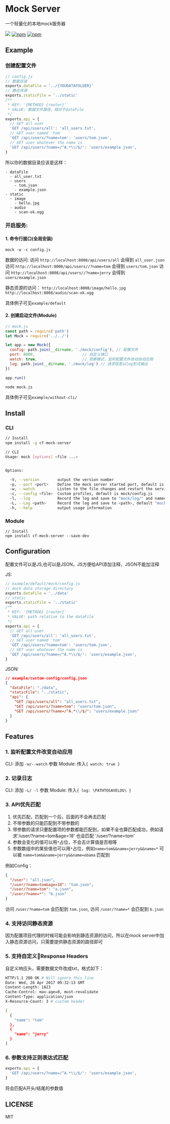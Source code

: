 # Mock Server

一个轻量化的本地mock服务器

[![](https://travis-ci.org/xiao555/mock-server.svg?branch=master)](https://travis-ci.org/xiao555/mock-server)
[![npm](https://img.shields.io/npm/dt/cf-mock-server.svg)](https://www.npmjs.com/package/cf-mock-server)
[![npm](https://img.shields.io/npm/v/cf-mock-server.svg)](https://www.npmjs.com/package/cf-mock-server)

## Example

### 创建配置文件

```javascript
// config.js
// 数据目录
exports.dataFile = '../{YOUDATAFOLDER}'
// 静态资源
exports.staticFile = '../static'
/**
 * KEY: '{METHOD} {router}'
 * VALUE: 数据文件路径，相对于dataFile
 */
exports.api = {
  // GET all user
  'GET /api/users/all': 'all_users.txt',
  // GET user named 'tom'
  'GET /api/users/?name=tom': 'users/tom.json',
  // GET user whatever the name is
  'GET /api/users/?name=/^A.*\\/$/': 'users/example.json',
}
```

所以你的数据目录应该是这样：

```shell
- dataFile
  - all_user.txt
  - users
    - tom.json
    - example.json
- static
  - image
    - hello.jpg
  - audio
    - scan-ok.ogg
```

### 开启服务:

#### 1. 命令行接口(全局安装)

```shell
mock -w -c config.js
```

数据的访问:
访问 `http://localhost:8008/api/users/all` 会得到 `all_user.json`
访问 `http://localhost:8008/api/users//?name=tom` 会得到  `users/tom.json`
访问 `http://localhost:8008/api/users//?name=jerry` 会得到 `users/example.json`

静态资源的访问：
`http://localhost:8008/image/hello.jpg`
`http://localhost:8008/audio/scan-ok.ogg`

具体例子可见`example/default`

#### 2. 创建启动文件(Module)

```javascript
// mock.js
const path = require('path')
let Mock = require('../../')

let app = new Mock({
  config: path.join(__dirname, './mock/config'), // 配置文件
  port: 8009,                     // 自定义端口
  watch: true,                    // 观察模式，监听配置文件改动自动应用
  log: path.join(__dirname, './mock/log') // 请求信息以log形式输出
})

app.run()
```

```shell
node mock.js
```

具体例子可见`example/without-cli/`

## Install

### CLI

```bash
// Install
npm install -g cf-mock-server

// CLI
Usage: mock [options] <file ...>


Options:

  -V, --version        output the version number
  -p, --port <port>    Define the mock server started port, default is 8008
  -w, --watch          Listen to the file changes and restart the service
  -c, --config <file>  Custom profiles, default is mock/config.js
  -l, --log            Record the log and save to "mock/log/" and named {date}.log
  -L, --Log <path>     Record the log and save to <path>, default "mock/log/" and named {date}.log
  -h, --help           output usage information
```

### Module

```shell
// Install
npm install cf-mock-server --save-dev
```

## Configuration

配置文件可以是JS,也可以是JSON，JS方便给API添加注释，JSON不能加注释

JS:

```javascript
// example/default/mock/config.js
// mock data storage directory
exports.dataFile = '../data'
// static
exports.staticFile = '../static'
/**
 * KEY: '{METHOD} {router}'
 * VALUE: path relative to the dataFile
 */
exports.api = {
  // GET all user
  'GET /api/users/all': 'all_users.txt',
  // GET user named 'tom'
  'GET /api/users/?name=tom': 'users/tom.json',
  // GET user whatever the name is
  'GET /api/users/?name=/^A.*\\/$/': 'users/example.json',
}
```

JSON:

```json
// example/custom-config/config.json
{
  "dataFile": "./data",
  "staticFile": "../static",
  "api": {
    "GET /api/users/all": "all_users.txt",
    "GET /api/users/?name=tom": "users/tom.json",
    "GET /api/users/?name=/^A.*\\/$/": "users/example.json"
  }
}
```

## Features

### 1. 监听配置文件改变自动应用

CLI: 添加 `-w/--watch` 参数
Module: 传入`{ watch: true }`

### 2. 记录日志

CLI: 添加 `-L/ -l` 参数
Module: 传入`{ log: \PATHTOSAVELOG\ }`

### 3. API优先匹配

1. 优先匹配，匹配到一个后，后面的不会再去匹配
1. 不带参数的只能匹配到不带参数的
1. 带参数的请求只要配置项的参数都能匹配到，如果不全也算匹配成功，例如请求'/user/?name=tom&age=18' 也会匹配 '/user/?name=tom'
1. 参数会变化的值可以用`*`占位，不会去计算值是否相等
1. 参数数组中的某些值也可以用`*`占位，例如`name=tom&&name=jerry&&name=*` 可以被 `name=tom&&name=jerry&&name=obama` 匹配到

例如Config：

```json
{
  "/user": "all.json",
  "/user/?name=tom&age=18": "tom.json",
  "/user/?name=tom": "a.json",
  "/user/?name=*": "b.json"
}
```

访问 `/user/?name=tom` 会匹配到 `tom.json`, 访问 `/user/?name=*` 会匹配到 `b.json`

### 4. 支持访问静态资源

因为配置项目代理的时候可能会影响到静态资源的访问，所以在mock server中加入静态资源访问，只需要提供静态资源的路径即可

### 5. 支持自定义Response Headers

自定义响应头，需要数据文件改成txt，格式如下：

``` bash
HTTP/1.1 200 OK # Will ignore this line
Date: Wed, 26 Apr 2017 09:32:13 GMT
Content-Length: 1823
Cache-Control: max-age=0, must-revalidate
Content-Type: application/json
X-Resource-Count: 3 # custom header

[
  {
    "name": "tom"
  },
  {
    "name": "jerry"
  }
]
```

### 6. 参数支持正则表达式匹配

```javascript
exports.api = {
  'GET /api/users/?name=/^A.*\\/$/': 'users/example.json',
}
```
将会匹配A开头/结尾的参数值

## LICENSE

MIT